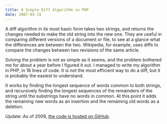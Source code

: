 ```yaml
---
title: A Simple Diff Algorithm in PHP
date: 2007-05-15
---
```

A diff algorithm in its most basic form takes two strings, and returns the changes needed to make the old string into the new one. They are useful in comparing different versions of a document or file, to see at a glance what the differences are between the two. Wikipedia, for example, uses diffs to compare the changes between two revisions of the same article.

Solving the problem is not as simple as it seems, and the problem bothered me for about a year before I figured it out. I managed to write my algorithm in PHP, in 18 lines of code. It is not the most efficient way to do a diff, but it is probably the easiest to understand.

It works by finding the longest sequence of words common to both strings, and recursively finding the longest sequences of the remainders of the string until the substrings have no words in common. At this point it adds the remaining new words as an insertion and the remaining old words as a deletion.

Update: As of 2009, [the code is hosted on GitHub](https://github.com/paulgb/simplediff).
